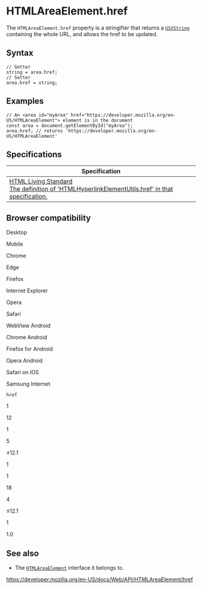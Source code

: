 HTMLAreaElement.href
====================

The `HTMLAreaElement.href` property is a stringifier that returns a [`USVString`](../usvstring) containing the whole URL, and allows the href to be updated.

Syntax
------

    // Getter
    string = area.href;
    // Setter
    area.href = string;

Examples
--------

    // An <area id="myArea" href="https://developer.mozilla.org/en-US/HTMLAreaElement"> element is in the document
    const area = document.getElementById("myArea");
    area.href; // returns 'https://developer.mozilla.org/en-US/HTMLAreaElement'

Specifications
--------------

<table><thead><tr class="header"><th>Specification</th></tr></thead><tbody><tr class="odd"><td><a href="https://html.spec.whatwg.org/multipage/#dom-hyperlink-href">HTML Living Standard<br />
<span class="small">The definition of 'HTMLHyperlinkElementUtils.href' in that specification.</span></a></td></tr></tbody></table>

Browser compatibility
---------------------

Desktop

Mobile

Chrome

Edge

Firefox

Internet Explorer

Opera

Safari

WebView Android

Chrome Android

Firefox for Android

Opera Android

Safari on IOS

Samsung Internet

`href`

1

12

1

5

≤12.1

1

1

18

4

≤12.1

1

1.0

See also
--------

-   The [`HTMLAreaElement`](../htmlareaelement) interface it belongs to.

<a href="https://developer.mozilla.org/en-US/docs/Web/API/HTMLAreaElement/href" class="_attribution-link">https://developer.mozilla.org/en-US/docs/Web/API/HTMLAreaElement/href</a>
